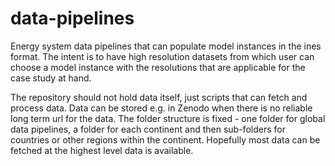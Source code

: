# data-pipelines
Energy system data pipelines that can populate model instances in the ines format. The intent is to have high resolution datasets from which user can choose a model instance with the resolutions that are applicable for the case study at hand.

The repository should not hold data itself, just scripts that can fetch and process data. Data can be stored e.g. in Zenodo when there is no reliable long term url for the data. The folder structure is fixed - one folder for global data pipelines, a folder for each continent and then sub-folders for countries or other regions within the continent. Hopefully most data can be fetched at the highest level data is available.
